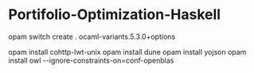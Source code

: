 # Portifolio-Optimization-Haskell


opam switch create . ocaml-variants.5.3.0+options

opam install cohttp-lwt-unix 
opam install dune
opam install yojson
opam install owl --ignore-constraints-on=conf-openblas